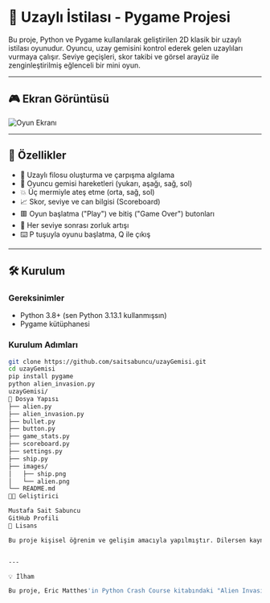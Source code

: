 # 🚀 Uzaylı İstilası - Pygame Projesi

Bu proje, Python ve Pygame kullanılarak geliştirilen 2D klasik bir uzaylı istilası oyunudur. Oyuncu, uzay gemisini kontrol ederek gelen uzaylıları vurmaya çalışır. Seviye geçişleri, skor takibi ve görsel arayüz ile zenginleştirilmiş eğlenceli bir mini oyun.

---

## 🎮 Ekran Görüntüsü

![Oyun Ekranı](assets/screenshot.png) <!-- Görsel eklemediysen bunu sonra ekleyebilirsin -->

---

## 🔧 Özellikler

- 👾 Uzaylı filosu oluşturma ve çarpışma algılama
- 🚀 Oyuncu gemisi hareketleri (yukarı, aşağı, sağ, sol)
- 💥 Üç mermiyle ateş etme (orta, sağ, sol)
- 📈 Skor, seviye ve can bilgisi (Scoreboard)
- 🟥 Oyun başlatma ("Play") ve bitiş ("Game Over") butonları
- 🔁 Her seviye sonrası zorluk artışı
- ⌨️ P tuşuyla oyunu başlatma, Q ile çıkış

---

## 🛠️ Kurulum

### Gereksinimler
- Python 3.8+ (sen Python 3.13.1 kullanmışsın)
- Pygame kütüphanesi

### Kurulum Adımları
```bash
git clone https://github.com/saitsabuncu/uzayGemisi.git
cd uzayGemisi
pip install pygame
python alien_invasion.py
uzayGemisi/
📁 Dosya Yapısı
├── alien.py
├── alien_invasion.py
├── bullet.py
├── button.py
├── game_stats.py
├── scoreboard.py
├── settings.py
├── ship.py
├── images/
│   ├── ship.png
│   └── alien.png
└── README.md
👨‍💻 Geliştirici

Mustafa Sait Sabuncu
GitHub Profili
📜 Lisans

Bu proje kişisel öğrenim ve gelişim amacıyla yapılmıştır. Dilersen kaynak kodu inceleyebilir ve kendi oyunlarını geliştirmek için kullanabilirsin ✌️


---

💡 İlham

Bu proje, Eric Matthes'in Python Crash Course kitabındaki "Alien Invasion" oyun örneğinden ilham alınarak geliştirilmiştir.
